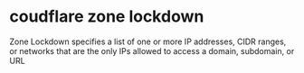 # coudflare zone lockdown
Zone Lockdown specifies a list of one or more IP addresses, CIDR ranges, or networks that are the only IPs allowed to access a domain, subdomain, or URL
